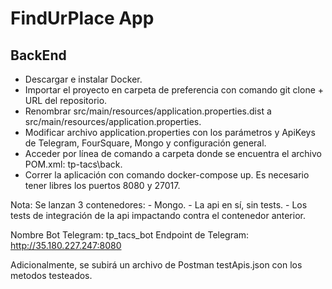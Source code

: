# FindUrPlace App

## BackEnd


- Descargar e instalar Docker.
- Importar el proyecto en carpeta de preferencia con comando git clone + URL del repositorio.
- Renombrar src/main/resources/application.properties.dist a src/main/resources/application.properties.
- Modificar archivo application.properties con los parámetros y ApiKeys de Telegram, FourSquare, Mongo y configuración general.
- Acceder por línea de comando a carpeta donde se encuentra el archivo POM.xml: tp-tacs\back.
- Correr la aplicación con comando docker-compose up. Es necesario tener libres los puertos 8080 y 27017.

Nota: 
  Se lanzan 3 contenedores:
    - Mongo.
    - La api en sí, sin tests.
    - Los tests de integración de la api impactando contra el contenedor anterior.
 
  Nombre Bot Telegram: tp_tacs_bot
  Endpoint de Telegram: http://35.180.227.247:8080
  
  Adicionalmente, se subirá un archivo de Postman testApis.json con los metodos testeados.
  
  
  
  
  
  
  
  

